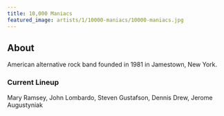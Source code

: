 ```yaml
---
title: 10,000 Maniacs
featured_image: artists/1/10000-maniacs/10000-maniacs.jpg
---
```

## About

American alternative rock band founded in 1981 in Jamestown, New York.

### Current Lineup

Mary Ramsey, John Lombardo, Steven Gustafson, Dennis Drew, Jerome Augustyniak

